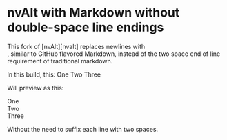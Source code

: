 # nvAlt with Markdown without double-space line endings
This fork of [nvAlt][nvalt] replaces newlines with <br/>, similar to GitHub flavored Markdown, instead of the two space end of line requirement of traditional markdown.

In this build, this:
    One
    Two
    Three
 
 Will preview as this:
     <p>One<br />
     Two<br />
     Three</p>
     
Without the need to suffix each line with two spaces.